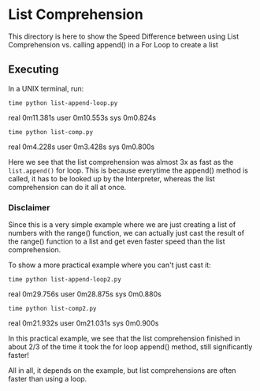 # List Comprehension
This directory is here to show the Speed Difference between using 
List Comprehension vs. calling append() in a For Loop to create a list

## Executing
In a UNIX terminal, run:

```
time python list-append-loop.py
```
real	0m11.381s
user	0m10.553s
sys		0m0.824s

```
time python list-comp.py
```
real	0m4.228s
user	0m3.428s
sys		0m0.800s


Here we see that the list comprehension was almost 3x as fast
as the `list.append()` for loop. This is because everytime the
append() method is called, it has to be looked up by the Interpreter,
whereas the list comprehension can do it all at once.

### Disclaimer
Since this is a very simple example where we are just creating a list of
numbers with the range() function, we can actually just cast the result
of the range() function to a list and get even faster speed than the
list comprehension. 

To show a more practical example where you can't just cast it:

```
time python list-append-loop2.py
```

real	0m29.756s
user	0m28.875s
sys		0m0.880s


```
time python list-comp2.py
```

real	0m21.932s
user	0m21.031s
sys		0m0.900s

In this practical example, we see that the list comprehension finished
in about 2/3 of the time it took the for loop append() method, still
significantly faster!

All in all, it depends on the example, but list comprehensions are often
faster than using a loop.
